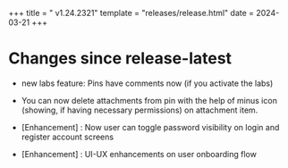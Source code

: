 +++
title = " v1.24.2321"
template = "releases/release.html"
date = 2024-03-21
+++

# Changes since release-latest 
- new labs feature: Pins have comments now (if you activate the labs)

- You can now delete attachments from pin with the help of minus icon (showing, if having necessary permissions) on attachment item.

- [Enhancement] : Now user can toggle password visibility on login and register account screens
- [Enhancement] : UI-UX enhancements on user onboarding flow
